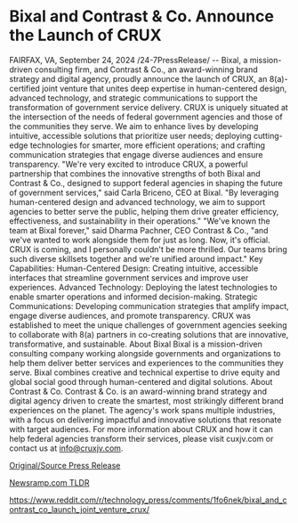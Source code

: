 # Bixal and Contrast & Co. Announce the Launch of CRUX

FAIRFAX, VA, September 24, 2024 /24-7PressRelease/ -- Bixal, a mission-driven consulting firm, and Contrast & Co., an award-winning brand strategy and digital agency, proudly announce the launch of CRUX, an 8(a)-certified joint venture that unites deep expertise in human-centered design, advanced technology, and strategic communications to support the transformation of government service delivery.   CRUX is uniquely situated at the intersection of the needs of federal government agencies and those of the communities they serve. We aim to enhance lives by developing intuitive, accessible solutions that prioritize user needs; deploying cutting-edge technologies for smarter, more efficient operations; and crafting communication strategies that engage diverse audiences and ensure transparency.   "We're very excited to introduce CRUX, a powerful partnership that combines the innovative strengths of both Bixal and Contrast & Co., designed to support federal agencies in shaping the future of government services," said Carla Briceno, CEO at Bixal. "By leveraging human-centered design and advanced technology, we aim to support agencies to better serve the public, helping them drive greater efficiency, effectiveness, and sustainability in their operations."   "We've known the team at Bixal forever," said Dharma Pachner, CEO Contrast & Co., "and we've wanted to work alongside them for just as long. Now, it's official. CRUX is coming, and I personally couldn't be more thrilled. Our teams bring such diverse skillsets together and we're unified around impact."   Key Capabilities:  Human-Centered Design: Creating intuitive, accessible interfaces that streamline government services and improve user experiences.  Advanced Technology: Deploying the latest technologies to enable smarter operations and informed decision-making.  Strategic Communications: Developing communication strategies that amplify impact, engage diverse audiences, and promote transparency.   CRUX was established to meet the unique challenges of government agencies seeking to collaborate with 8(a) partners in co-creating solutions that are innovative, transformative, and sustainable.  About Bixal Bixal is a mission-driven consulting company working alongside governments and organizations to help them deliver better services and experiences to the communities they serve. Bixal combines creative and technical expertise to drive equity and global social good through human-centered and digital solutions.   About Contrast & Co.  Contrast & Co. is an award-winning brand strategy and digital agency driven to create the smartest, most strikingly different brand experiences on the planet. The agency's work spans multiple industries, with a focus on delivering impactful and innovative solutions that resonate with target audiences.   For more information about CRUX and how it can help federal agencies transform their services, please visit cuxjv.com or contact us at info@cruxjv.com. 

[Original/Source Press Release](https://www.24-7pressrelease.com/press-release/514587/bixal-and-contrast-co-announce-the-launch-of-crux)
                    

[Newsramp.com TLDR](None) 

https://www.reddit.com/r/technology_press/comments/1fo6nek/bixal_and_contrast_co_launch_joint_venture_crux/